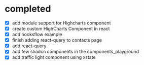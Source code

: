
# completed
- [x] add module support for Highcharts component
- [x] create custom HighCharts Component in react
- [x] add hooksflow example
- [x] finish adding react-query to contacts page
- [x] add react-query
- [x] add few shadcn components in the components_playground
- [x] add traffic light component using xstate
